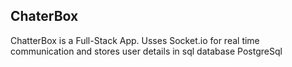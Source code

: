 ## ChaterBox

ChatterBox is a Full-Stack App. Usses Socket.io for real time communication and stores user details in sql database PostgreSql
